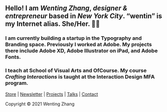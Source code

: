 ## Hello! I am *Wenting Zhang*, *designer & entrepreneur* based in *New York City*. “wentin” is my Internet alias. She/Her. 👋🏼


### I am currently building a startup in the Typography and Branding space. Previously I worked at Adobe. My projects there include Adobe XD, Adobe Illustrator on iPad, and Adobe Fonts.

### I teach at School of Visual Arts and OfCourse. My course *Crafting Interactions* is taught at the Interaction Design MFA program.

[Store](https://wentin.gumroad.com/l/FfLGoV) | 
[Newsletter](https://wentin.substack.com/) | 
[Projects](https://wentin.net/b7a7464b7460429faff23c2fea143542) | 
[Talks](https://wentin.net/b82ff8d7fbfc43208204be91f5a98615) | 
[Contact](https://wentin.net/Contact-2c92cc63b43340baafc74121ac1473eb)

Copyright ©  2021 Wenting Zhang

